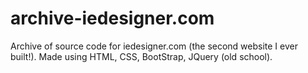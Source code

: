 # archive-iedesigner.com
Archive of source code for iedesigner.com (the second website I ever built!). Made using HTML, CSS, BootStrap, JQuery (old school).
